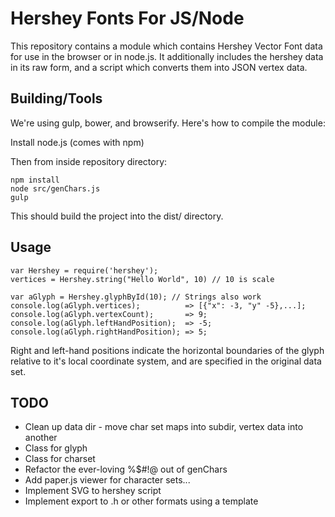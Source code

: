 # Hershey Fonts For JS/Node

This repository contains a module which contains Hershey Vector Font data for use in the browser or in node.js. It additionally includes the hershey data in its raw form, and a script which converts them into JSON vertex data.

## Building/Tools

We're using gulp, bower, and browserify. Here's how to compile the module:

Install node.js (comes with npm)

Then from inside repository directory:

    npm install
    node src/genChars.js
    gulp

This should build the project into the dist/ directory.


## Usage
    var Hershey = require('hershey');
    vertices = Hershey.string("Hello World", 10) // 10 is scale

    var aGlyph = Hershey.glyphById(10); // Strings also work
    console.log(aGlyph.vertices);          => [{"x": -3, "y" -5},...];
    console.log(aGlyph.vertexCount);       => 9;
    console.log(aGlyph.leftHandPosition);  => -5;
    console.log(aGlyph.rightHandPosition); => 5;

Right and left-hand positions indicate the horizontal boundaries of the glyph relative to it's local coordinate system, and are specified in the original data set.

## TODO

- Clean up data dir - move char set maps into subdir, vertex data into another
- Class for glyph
- Class for charset
- Refactor the ever-loving %$#!@ out of genChars
- Add paper.js viewer for character sets...
- Implement SVG to hershey script
- Implement export to .h or other formats using a template
